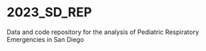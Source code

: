 # 2023_SD_REP
Data and code repository for the analysis of Pediatric Respiratory Emergencies in San Diego
